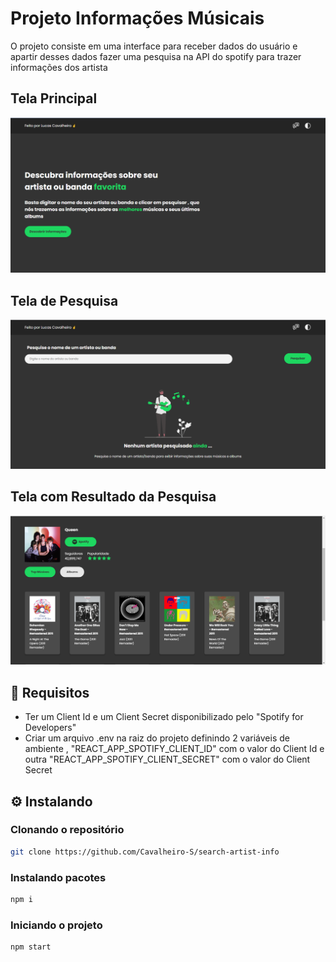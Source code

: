 # Projeto Informações Músicais

O projeto consiste em uma interface para receber dados do usuário e apartir desses dados fazer uma pesquisa na API do spotify para trazer informações dos artista

## Tela Principal
![Imagem Tela Principal](https://github.com/Cavalheiro-S/Assets/blob/main/Informacoes-Musicais/tela-principal.png)

## Tela de Pesquisa
![Imagem Tela de Pesquisa](https://github.com/Cavalheiro-S/Assets/blob/main/Informacoes-Musicais/tela-pesquisa.png)

## Tela com Resultado da Pesquisa
![Imagem Tela com Resultado da Pesquisa](https://github.com/Cavalheiro-S/Assets/blob/main/Informacoes-Musicais/tela-resultado-pesquisa.png)

## 📝 Requisitos
- Ter um Client Id e um Client Secret disponibilizado pelo "Spotify for Developers"
- Criar um arquivo .env na raiz do projeto definindo 2 variáveis de ambiente , "REACT_APP_SPOTIFY_CLIENT_ID" com o valor do Client Id e outra "REACT_APP_SPOTIFY_CLIENT_SECRET" com o valor do Client Secret

## ⚙ Instalando

### Clonando o repositório
```bash
git clone https://github.com/Cavalheiro-S/search-artist-info
```

### Instalando pacotes
```bash
npm i
```

### Iniciando o projeto
```bash
npm start
```

